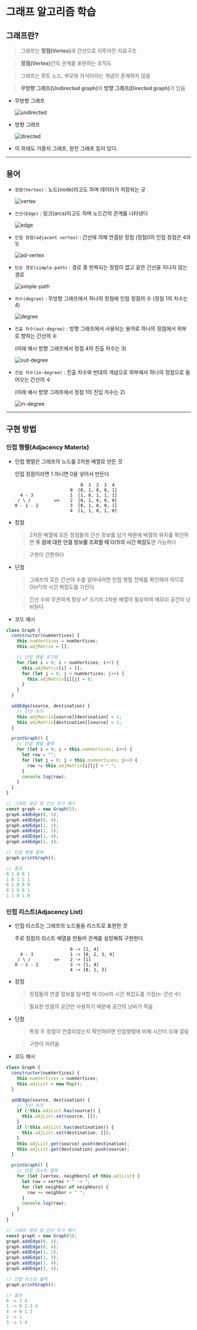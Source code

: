 # 그래프 알고리즘 학습

## 그래프란?

> 그래프는 <strong>정점(Vertex)</strong>과 간선으로 이루어진 자료구조

> <strong>정점(Vertex)</strong>간의 관계를 표현하는 조직도

> 그래프는 루트 노드, 부모와 자식이라는 개념이 존재하지 않음

> <strong>무방향 그래프(Undirected graph)</strong>와 <strong>방향 그래프(Directed graph)</strong>가 있음

- 무방향 그래프

  ![undirected](./img/undirected.png)

- 방향 그래프

  ![directed](./img/directed.png)

- 이 외에도 가중치 그래프, 완전 그래프 등이 있다.

---

## 용어

- `정점(Vertex)` : 노드(node)라고도 하며 데이터가 저장되는 곳

  ![vertex](./img/vertex.png)

- `간선(Edge)` : 링크(arcs)라고도 하며 노드간의 관계를 나타낸다

  ![edge](./img/edge.png)

- `인접 정점(adjacent vertex)` : 간선에 의해 연결된 정점 (정점0의 인접 정점은 4와 1)

  ![ad-vertex](./img/ad-vertex.png)

- `단순 경로(simple-path)` : 경로 중 반복되는 정점이 없고 같은 간선을 지나지 않는 경로

  ![simple-path](./img/simple-path.png)

- `차수(degree)` : 무방향 그래프에서 하나의 정점에 인접 정점의 수 (정점 1의 차수는 4)

  ![degree](./img/degree.png)

- `진출 차수(out-degree)` : 방향 그래프에서 사용되는 용어로 하나의 정점에서 외부로 향하는 간선의 수

  (아래 예시 방향 그래프에서 정점 4의 진출 차수는 3)

  ![out-degree](./img/out-degree.png)

- `진입 차수(in-degree)` : 진출 차수와 반대의 개념으로 외부에서 하나의 정점으로 들어오는 간선의 수

  (아래 예시 방향 그래프에서 정점 1의 진입 차수는 2)

  ![in-degree](./img/in-degree.png)

---

## 구현 방법

### 인접 행렬(Adjacency Materix)

- 인접 행렬은 그래프의 노드를 2차원 배열로 만든 것

  인접 정점이라면 1 아니면 0을 넣어서 만든다

  ```
                           0  1  2  3  4
                       0  [0, 1, 0, 0, 1]
    4 - 3              1  [1, 0, 1, 1, 1]
   / \ /         =>    2  [0, 1, 0, 0, 0]
  0 - 1 - 2            3  [0, 1, 0, 0, 1]
                       4  [1, 1, 0, 1, 0]
  ```

- 장점

  > 2차원 배열에 모든 정점들의 간선 정보를 담기 때문에 배열의 위치를 확인하면 **두 점에 대한 연결 정보를 조회할 때 O(1)의 시간 복잡도**면 가능하다

  > 구현이 간편하다

- 단점

  > 그래프의 모든 간선의 수를 알아내려면 인접 행렬 전체를 확인해야 하므로 O(n²)의 시간 복잡도를 가진다

  > 간선 수와 무관하게 항상 n² 크기의 2차원 배열이 필요하여 메모리 공간이 낭비된다

- 코드 예시

```javascript
class Graph {
  constructor(numVertices) {
    this.numVertices = numVertices;
    this.adjMatrix = [];

    // 인접 행렬 초기화
    for (let i = 0; i < numVertices; i++) {
      this.adjMatrix[i] = [];
      for (let j = 0; j < numVertices; j++) {
        this.adjMatrix[i][j] = 0;
      }
    }
  }

  addEdge(source, destination) {
    // 간선 추가
    this.adjMatrix[source][destination] = 1;
    this.adjMatrix[destination][source] = 1;
  }

  printGraph() {
    // 인접 행렬 출력
    for (let i = 0; i < this.numVertices; i++) {
      let row = "";
      for (let j = 0; j < this.numVertices; j++) {
        row += this.adjMatrix[i][j] + " ";
      }
      console.log(row);
    }
  }
}

// 그래프 생성 및 간선 추가 예시
const graph = new Graph(5);
graph.addEdge(0, 1);
graph.addEdge(0, 4);
graph.addEdge(1, 2);
graph.addEdge(1, 3);
graph.addEdge(1, 4);
graph.addEdge(3, 4);

// 인접 행렬 출력
graph.printGraph();

// 결과
0 1 0 0 1
1 0 1 1 1
0 1 0 0 0
0 1 0 0 1
1 1 0 1 0
```

### 인접 리스트(Adjacency List)

- 인접 리스트는 그래프의 노드들을 리스트로 표현한 것

  주로 정점의 리스트 배열을 만들어 관계를 설정해줘 구현한다

  ```
                       0 -> [1, 4]
    4 - 3              1 -> [0, 2, 3, 4]
   / \ /         =>    2 -> [1]
  0 - 1 - 2            3 -> [1, 4]
                       4 -> [0, 1, 3]
  ```

- 장점

  > 정점들의 연결 정보를 탐색할 때 O(n)의 시간 복잡도를 가짐(n: 간선 수)

  > 필요한 만큼의 공간만 사용하기 때문에 공간의 낭비가 적음

- 단점

  > 특정 두 정점이 연결되었는지 확인하려면 인접행렬에 비해 시간이 오래 걸림

  > 구현이 어려움

- 코드 예시

```javascript
class Graph {
  constructor(numVertices) {
    this.numVertices = numVertices;
    this.adjList = new Map();
  }

  addEdge(source, destination) {
    // 간선 추가
    if (!this.adjList.has(source)) {
      this.adjList.set(source, []);
    }
    if (!this.adjList.has(destination)) {
      this.adjList.set(destination, []);
    }
    this.adjList.get(source).push(destination);
    this.adjList.get(destination).push(source);
  }

  printGraph() {
    // 인접 리스트 출력
    for (let [vertex, neighbors] of this.adjList) {
      let row = vertex + " -> ";
      for (let neighbor of neighbors) {
        row += neighbor + " ";
      }
      console.log(row);
    }
  }
}

// 그래프 생성 및 간선 추가 예시
const graph = new Graph(5);
graph.addEdge(0, 1);
graph.addEdge(0, 4);
graph.addEdge(1, 2);
graph.addEdge(1, 3);
graph.addEdge(1, 4);
graph.addEdge(3, 4);

// 인접 리스트 출력
graph.printGraph();

// 결과
0 -> 1 4 
1 -> 0 2 3 4
4 -> 0 1 3
2 -> 1
3 -> 1 4
```
